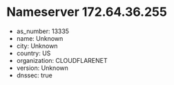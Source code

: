 # Nameserver 172.64.36.255

* as_number: 13335
* name: Unknown
* city: Unknown
* country: US
* organization: CLOUDFLARENET
* version: Unknown
* dnssec: true
